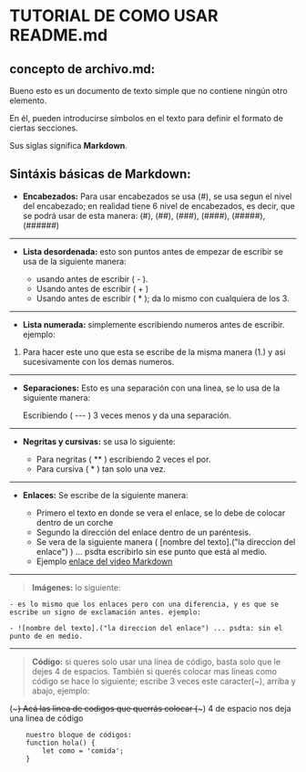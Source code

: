 # TUTORIAL DE COMO USAR README.md

## concepto de archivo.md:

Bueno esto es un documento de texto simple que no contiene ningún otro elemento.

En él, pueden introducirse símbolos en el texto para definir el formato de ciertas secciones.

Sus siglas significa **Markdown**.

## Sintáxis básicas de Markdown:

- **Encabezados:** Para usar encabezados se usa (#), se usa segun el nivel del encabezado; en realidad tiene 6 nivel de encabezados, es decir, que se podrá usar de esta manera:
    (#), (##), (###), (####), (#####), (######)

---

-  **Lista desordenada:** esto son puntos antes de empezar de escribir se usa de la siguiente manera:

    - usando antes de escribir ( - ).
    - Usando antes de escribir ( + )
    - Usando antes de escribir ( * ); da lo mismo con cualquiera de los 3.

---

- **Lista numerada:** simplemente escribiendo numeros antes de escribir. ejemplo:

1. Para hacer este uno que esta se escribe de la misma manera (1.) y asi sucesivamente con los demas numeros.

---

- **Separaciones:** Esto es una separación con una linea, se lo usa de la siguiente manera:

    Escribiendo ( --- ) 3 veces menos y da una separación.

---

- **Negritas y cursivas:** se usa lo siguiente:

    - Para negritas ( ** ) escribiendo 2 veces el por.
    - Para cursiva ( * ) tan solo una vez.

---

- **Enlaces:** Se escribe de la siguiente manera:

    - Primero el texto en donde se vera el enlace, se lo debe de colocar dentro de un corche
    - Segundo la dirección del enlace dentro de un paréntesis.
    - Se vera de la siguiente manera ( [nombre del texto].("la direccion del enlace") )     ... psdta escribirlo sin ese punto que está al medio.
    - Ejemplo
    [enlace del video Markdown](https://www.youtube.com/watch?v=y6XdzBNC0_0&list=WL&index=2&t=129s)

---

> **Imágenes:** lo siguiente:

    - es lo mismo que los enlaces pero con una diferencia, y es que se escribe un signo de exclamación antes. ejemplo:

    - ![nombre del texto].("la direccion del enlace") ... psdta: sin el punto de en medio.

---

> **Código:** si queres solo usar una línea de código, basta solo que le dejes 4 de espacios. También si querés colocar mas lineas como código se hace lo siguiente; escribe 3 veces este caracter(~), arriba y abajo, ejemplo:

(~~~)
    Acá las linea de codigos que querrás colocar
(~~~)
    4 de espacio nos deja una linea de código
~~~
    nuestro bloque de códigos:
    function hola() {
        let como = 'comida';
    }
~~~
